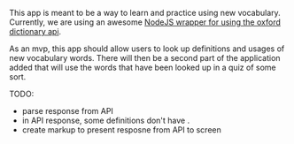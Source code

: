 This app is meant to be a way to learn and practice using new vocabulary. Currently, we are using an awesome [NodeJS wrapper for using the oxford dictionary api](https://www.npmjs.com/package/oxford-dictionary).

As an mvp, this app should allow users to look up definitions and usages of new vocabulary words. There will then be a second part of the application added that will use the words that have been looked up in a quiz of some sort.

TODO:

- parse response from API
- in API response, some definitions don't have .
- create markup to present resposne from API to screen
